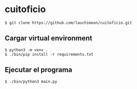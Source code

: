 # cuitoficio
```
$ git clone https://github.com/lauchimoon/cuitoficio.git
```

## Cargar virtual environment
```
$ python3 -m venv .
$ ./bin/pip install -r requirements.txt
```

## Ejecutar el programa
```
$ ./bin/python3 main.py
```
